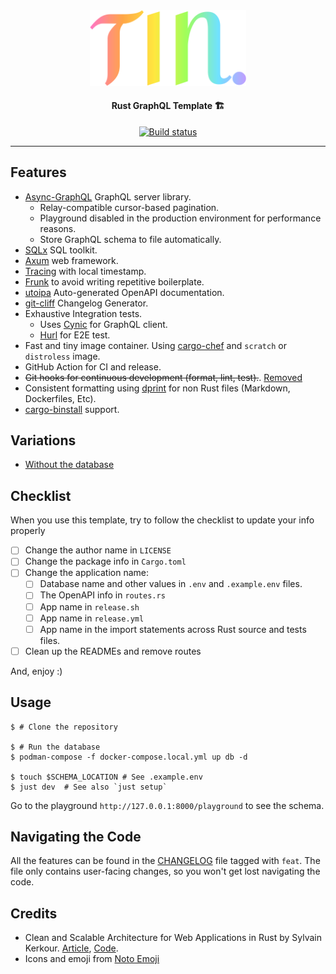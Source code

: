 <div align="center">

<img src='docs/logo.svg' width=250px />

<br/>
<h4>Rust GraphQL Template 🏗️</h4>

<a href="https://github.com/azzamsa/tin/actions/workflows/ci.yml">
    <img src="https://github.com/azzamsa/tin/actions/workflows/ci.yml/badge.svg" alt="Build status" />
  </a>

</div>

---

## Features

- [Async-GraphQL](https://github.com/async-graphql/async-graphql) GraphQL server library.
  - Relay-compatible cursor-based pagination.
  - Playground disabled in the production environment for performance reasons.
  - Store GraphQL schema to file automatically.
- [SQLx](https://github.com/launchbadge/sqlx) SQL toolkit.
- [Axum](https://github.com/tokio-rs/axum) web framework.
- [Tracing](https://github.com/tokio-rs/tracing) with local timestamp.
- [Frunk](https://github.com/lloydmeta/frunk) to avoid writing repetitive boilerplate.
- [utoipa](https://github.com/juhaku/utoipa) Auto-generated OpenAPI documentation.
- [git-cliff](https://github.com/orhun/git-cliff) Changelog Generator.
- Exhaustive Integration tests.
  - Uses [Cynic](https://github.com/obmarg/cynic) for GraphQL client.
  - [Hurl](https://github.com/Orange-OpenSource/hurl) for E2E test.
- Fast and tiny image container. Using [cargo-chef](https://github.com/LukeMathWalker/cargo-chef) and `scratch` or `distroless` image.
- GitHub Action for CI and release.
- ~~Git hooks for continuous development (format, lint, test).~~. [Removed](https://github.com/azzamsa/tin/commit/d9906164db7eb30cf66e2ed32edb220c0787fe13)
- Consistent formatting using [dprint](https://github.com/dprint/dprint) for non Rust files (Markdown, Dockerfiles, Etc).
- [cargo-binstall](https://github.com/cargo-bins/cargo-binstall) support.

## Variations

- [Without the database](https://github.com/azzamsa/tin/tree/no-database)

## Checklist

When you use this template, try to follow the checklist to update your info properly

- [ ] Change the author name in `LICENSE`
- [ ] Change the package info in `Cargo.toml`
- [ ] Change the application name:
  - [ ] Database name and other values in `.env` and `.example.env` files.
  - [ ] The OpenAPI info in `routes.rs`
  - [ ] App name in `release.sh`
  - [ ] App name in `release.yml`
  - [ ] App name in the import statements across Rust source and tests files.
- [ ] Clean up the READMEs and remove routes

And, enjoy :)

## Usage

```shell
$ # Clone the repository

$ # Run the database
$ podman-compose -f docker-compose.local.yml up db -d

$ touch $SCHEMA_LOCATION # See .example.env
$ just dev  # See also `just setup`
```

Go to the playground `http://127.0.0.1:8000/playground` to see the schema.

## Navigating the Code

All the features can be found in the [CHANGELOG](CHANGELOG.md) file tagged with `feat`.
The file only contains user-facing changes, so you won't get lost navigating the code.

## Credits

- Clean and Scalable Architecture for Web Applications in Rust by Sylvain Kerkour. [Article](https://kerkour.com/rust-web-application-clean-architecture), [Code](https://github.com/skerkour/bloom-legacy/tree/v2-e2ee).
- Icons and emoji from [Noto Emoji](https://github.com/googlefonts/noto-emoji)
